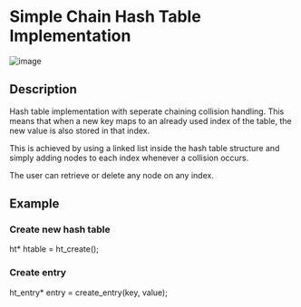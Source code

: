 # Simple Chain Hash Table Implementation
![image](https://user-images.githubusercontent.com/50047346/201488178-37becbfb-e6a9-4e38-b7b1-95f095cf2c8e.png)

## Description

Hash table implementation with seperate chaining collision handling.
This means that when a new key maps to an already used index of the table, the new value is also stored in that index.

This is achieved by using a linked list inside the hash table structure and simply adding nodes to each index whenever a collision occurs.

The user can retrieve or delete any node on any index.

## Example

### Create new hash table

ht* htable = ht_create();

### Create entry

ht_entry* entry = create_entry(key, value);

